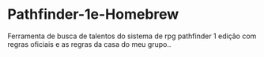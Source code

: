 # Pathfinder-1e-Homebrew
Ferramenta de busca de talentos do sistema de rpg pathfinder 1 edição com regras oficiais e as regras da casa do meu grupo..
